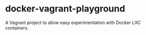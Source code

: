 docker-vagrant-playground
=========================

A Vagrant project to allow easy experimentation with Docker LXC containers.
